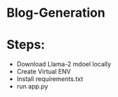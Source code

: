 # Blog-Generation

# Steps:
- Download Llama-2 mdoel locally
- Create Virtual ENV 
- Install requirements.txt
- run app.py

